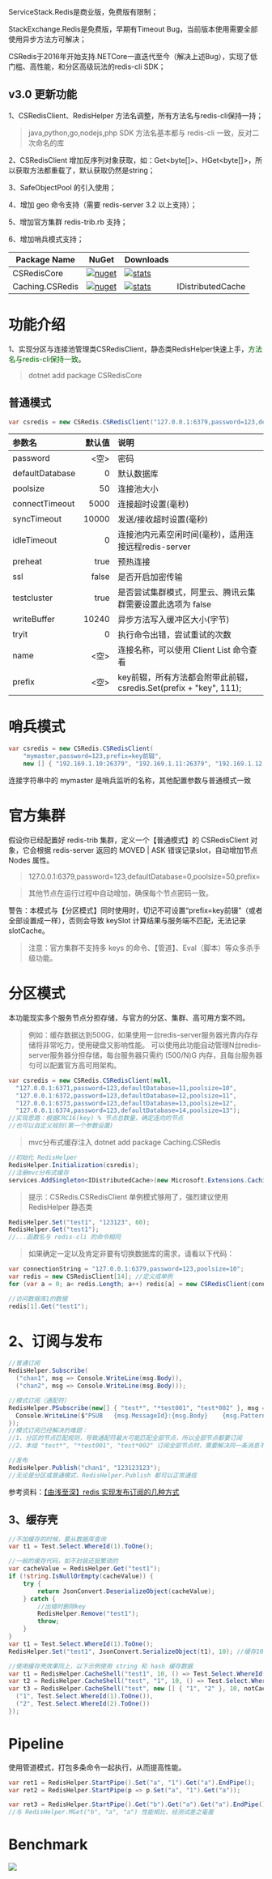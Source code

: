 ServiceStack.Redis是商业版，免费版有限制；

StackExchange.Redis是免费版，早期有Timeout Bug，当前版本使用需要全部使用异步方法方可解决；

CSRedis于2016年开始支持.NETCore一直迭代至今（解决上述Bug），实现了低门槛、高性能，和分区高级玩法的redis-cli SDK；

## v3.0 更新功能

1、CSRedisClient、RedisHelper 方法名调整，所有方法名与redis-cli保持一持；

> java,python,go,nodejs,php SDK 方法名基本都与 redis-cli 一致，反对二次命名的库

2、CSRedisClient 增加反序列对象获取，如：Get<byte[]>、HGet<byte[]>，所以获取方法都重载了<T>，默认获取仍然是string；

3、SafeObjectPool 的引入使用；

4、增加 geo 命令支持（需要 redis-server 3.2 以上支持）；

5、增加官方集群 redis-trib.rb 支持；

6、增加哨兵模式支持；

| Package Name |  NuGet | Downloads | |
|--------------|  ------- |  ---- | -- |
| CSRedisCore | [![nuget](https://img.shields.io/nuget/v/CSRedisCore.svg?style=flat-square)](https://www.nuget.org/packages/CSRedisCore) | [![stats](https://img.shields.io/nuget/dt/CSRedisCore.svg?style=flat-square)](https://www.nuget.org/stats/packages/CSRedisCore?groupby=Version) |
| Caching.CSRedis | [![nuget](https://img.shields.io/nuget/v/Caching.CSRedis.svg?style=flat-square)](https://www.nuget.org/packages/Caching.CSRedis) | [![stats](https://img.shields.io/nuget/dt/Caching.CSRedis.svg?style=flat-square)](https://www.nuget.org/stats/packages/Caching.CSRedis?groupby=Version) | IDistributedCache |

# 功能介绍

1、实现分区与连接池管理类CSRedisClient，静态类RedisHelper快速上手，<font color=darkgreen>方法名与redis-cli保持一致</font>。

> dotnet add package CSRedisCore

## 普通模式

```csharp
var csredis = new CSRedis.CSRedisClient("127.0.0.1:6379,password=123,defaultDatabase=13,prefix=key前辍");
```

| 参数名 | 默认值 | 说明 |
| :---------------- | --------------: | :------------------- |
| password          | <空>  | 密码 |
| defaultDatabase   | 0     | 默认数据库 |
| poolsize          | 50    | 连接池大小 |
| connectTimeout    | 5000  | 连接超时设置(毫秒) |
| syncTimeout       | 10000 | 发送/接收超时设置(毫秒) |
| idleTimeout       | 0     | 连接池内元素空闲时间(毫秒)，适用连接远程redis-server |
| preheat           | true  | 预热连接 |
| ssl               | false | 是否开启加密传输 |
| testcluster       | true  | 是否尝试集群模式，阿里云、腾讯云集群需要设置此选项为 false |
| writeBuffer       | 10240 | 异步方法写入缓冲区大小(字节) |
| tryit             | 0     | 执行命令出错，尝试重试的次数 |
| name              | <空>  | 连接名称，可以使用 Client List 命令查看 |
| prefix            | <空>  | key前辍，所有方法都会附带此前辍，csredis.Set(prefix + "key", 111); |

# 哨兵模式

```csharp
var csredis = new CSRedis.CSRedisClient(
    "mymaster,password=123,prefix=key前辍", 
    new [] { "192.169.1.10:26379", "192.169.1.11:26379", "192.169.1.12:26379" });
```

连接字符串中的 mymaster 是哨兵监听的名称，其他配置参数与普通模式一致

# 官方集群

假设你已经配置好 redis-trib 集群，定义一个【普通模式】的 CSRedisClient 对象，它会根据 redis-server 返回的 MOVED | ASK 错误记录slot，自动增加节点 Nodes 属性。

> 127.0.0.1:6379,password=123,defaultDatabase=0,poolsize=50,prefix=

> 其他节点在运行过程中自动增加，确保每个节点密码一致。

警告：本模式与【分区模式】同时使用时，切记不可设置“prefix=key前辍”（或者全部设置成一样），否则会导致 keySlot 计算结果与服务端不匹配，无法记录 slotCache。

> 注意：官方集群不支持多 keys 的命令、【管道】、Eval（脚本）等众多杀手级功能。

# 分区模式

本功能现实多个服务节点分担存储，与官方的分区、集群、高可用方案不同。

> 例如：缓存数据达到500G，如果使用一台redis-server服务器光靠内存存储将非常吃力，使用硬盘又影响性能。
> 可以使用此功能自动管理N台redis-server服务器分担存储，每台服务器只需约 (500/N)G 内存，且每台服务器匀可以配置官方高可用架构。

```csharp
var csredis = new CSRedis.CSRedisClient(null,
  "127.0.0.1:6371,password=123,defaultDatabase=11,poolsize=10", 
  "127.0.0.1:6372,password=123,defaultDatabase=12,poolsize=11",
  "127.0.0.1:6373,password=123,defaultDatabase=13,poolsize=12",
  "127.0.0.1:6374,password=123,defaultDatabase=14,poolsize=13");
//实现思路：根据CRC16(key) % 节点总数量，确定连向的节点
//也可以自定义规则(第一个参数设置)
```

> mvc分布式缓存注入 dotnet add package Caching.CSRedis

```csharp
//初始化 RedisHelper
RedisHelper.Initialization(csredis);
//注册mvc分布式缓存
services.AddSingleton<IDistributedCache>(new Microsoft.Extensions.Caching.Redis.CSRedisCache(RedisHelper.Instance));
```

> 提示：CSRedis.CSRedisClient 单例模式够用了，强烈建议使用 RedisHelper 静态类

```csharp
RedisHelper.Set("test1", "123123", 60);
RedisHelper.Get("test1");
//...函数名与 redis-cli 的命令相同
```

> 如果确定一定以及肯定非要有切换数据库的需求，请看以下代码：

```csharp
var connectionString = "127.0.0.1:6379,password=123,poolsize=10";
var redis = new CSRedisClient[14]; //定义成单例
for (var a = 0; a< redis.Length; a++) redis[a] = new CSRedisClient(connectionString + ",defaultDatabase=" + a);

//访问数据库1的数据
redis[1].Get("test1");
```

# 2、订阅与发布

```csharp
//普通订阅
RedisHelper.Subscribe(
  ("chan1", msg => Console.WriteLine(msg.Body)),
  ("chan2", msg => Console.WriteLine(msg.Body)));

//模式订阅（通配符）
RedisHelper.PSubscribe(new[] { "test*", "*test001", "test*002" }, msg => {
  Console.WriteLine($"PSUB   {msg.MessageId}:{msg.Body}    {msg.Pattern}: chan:{msg.Channel}");
});
//模式订阅已经解决的难题：
//1、分区的节点匹配规则，导致通配符最大可能匹配全部节点，所以全部节点都要订阅
//2、本组 "test*", "*test001", "test*002" 订阅全部节点时，需要解决同一条消息不可执行多次

//发布
RedisHelper.Publish("chan1", "123123123");
//无论是分区或普通模式，RedisHelper.Publish 都可以正常通信
```

参考资料：[【由浅至深】redis 实现发布订阅的几种方式](https://www.cnblogs.com/kellynic/p/9952386.html)

## 3、缓存壳

```csharp
//不加缓存的时候，要从数据库查询
var t1 = Test.Select.WhereId(1).ToOne();

//一般的缓存代码，如不封装还挺繁琐的
var cacheValue = RedisHelper.Get("test1");
if (!string.IsNullOrEmpty(cacheValue)) {
	try {
		return JsonConvert.DeserializeObject(cacheValue);
	} catch {
		//出错时删除key
		RedisHelper.Remove("test1");
		throw;
	}
}
var t1 = Test.Select.WhereId(1).ToOne();
RedisHelper.Set("test1", JsonConvert.SerializeObject(t1), 10); //缓存10秒

//使用缓存壳效果同上，以下示例使用 string 和 hash 缓存数据
var t1 = RedisHelper.CacheShell("test1", 10, () => Test.Select.WhereId(1).ToOne());
var t2 = RedisHelper.CacheShell("test", "1", 10, () => Test.Select.WhereId(1).ToOne());
var t3 = RedisHelper.CacheShell("test", new [] { "1", "2" }, 10, notCacheFields => new [] {
  ("1", Test.Select.WhereId(1).ToOne()),
  ("2", Test.Select.WhereId(2).ToOne())
});
```

# Pipeline

使用管道模式，打包多条命令一起执行，从而提高性能。

```csharp
var ret1 = RedisHelper.StartPipe().Set("a", "1").Get("a").EndPipe();
var ret2 = RedisHelper.StartPipe(p => p.Set("a", "1").Get("a"));

var ret3 = RedisHelper.StartPipe().Get("b").Get("a").Get("a").EndPipe();
//与 RedisHelper.MGet("b", "a", "a") 性能相比，经测试差之毫厘
```

# Benchmark

![](https://img2018.cnblogs.com/blog/31407/201809/31407-20180915145859354-1024651127.png)
